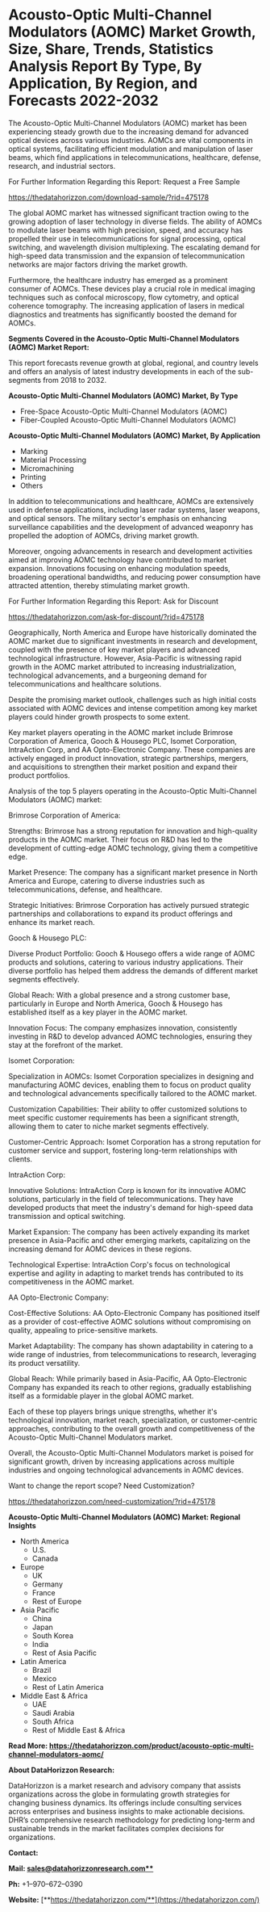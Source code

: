 ﻿# **Acousto-Optic Multi-Channel Modulators (AOMC) Market Growth, Size, Share, Trends, Statistics Analysis Report By Type, By Application, By Region, and Forecasts 2022-2032**
The Acousto-Optic Multi-Channel Modulators (AOMC) market has been experiencing steady growth due to the increasing demand for advanced optical devices across various industries. AOMCs are vital components in optical systems, facilitating efficient modulation and manipulation of laser beams, which find applications in telecommunications, healthcare, defense, research, and industrial sectors.

For Further Information Regarding this Report: Request a Free Sample

<https://thedatahorizzon.com/download-sample/?rid=475178>



The global AOMC market has witnessed significant traction owing to the growing adoption of laser technology in diverse fields. The ability of AOMCs to modulate laser beams with high precision, speed, and accuracy has propelled their use in telecommunications for signal processing, optical switching, and wavelength division multiplexing. The escalating demand for high-speed data transmission and the expansion of telecommunication networks are major factors driving the market growth.

Furthermore, the healthcare industry has emerged as a prominent consumer of AOMCs. These devices play a crucial role in medical imaging techniques such as confocal microscopy, flow cytometry, and optical coherence tomography. The increasing application of lasers in medical diagnostics and treatments has significantly boosted the demand for AOMCs.

**Segments Covered in the Acousto-Optic Multi-Channel Modulators (AOMC) Market Report:**

This report forecasts revenue growth at global, regional, and country levels and offers an analysis of latest industry developments in each of the sub-segments from 2018 to 2032.

**Acousto-Optic Multi-Channel Modulators (AOMC) Market, By Type**

- Free-Space Acousto-Optic Multi-Channel Modulators (AOMC)
- Fiber-Coupled Acousto-Optic Multi-Channel Modulators (AOMC)

**Acousto-Optic Multi-Channel Modulators (AOMC) Market, By Application**

- Marking
- Material Processing
- Micromachining
- Printing
- Others

In addition to telecommunications and healthcare, AOMCs are extensively used in defense applications, including laser radar systems, laser weapons, and optical sensors. The military sector's emphasis on enhancing surveillance capabilities and the development of advanced weaponry has propelled the adoption of AOMCs, driving market growth.

Moreover, ongoing advancements in research and development activities aimed at improving AOMC technology have contributed to market expansion. Innovations focusing on enhancing modulation speeds, broadening operational bandwidths, and reducing power consumption have attracted attention, thereby stimulating market growth.

For Further Information Regarding this Report: Ask for Discount

<https://thedatahorizzon.com/ask-for-discount/?rid=475178>



Geographically, North America and Europe have historically dominated the AOMC market due to significant investments in research and development, coupled with the presence of key market players and advanced technological infrastructure. However, Asia-Pacific is witnessing rapid growth in the AOMC market attributed to increasing industrialization, technological advancements, and a burgeoning demand for telecommunications and healthcare solutions.

Despite the promising market outlook, challenges such as high initial costs associated with AOMC devices and intense competition among key market players could hinder growth prospects to some extent.

Key market players operating in the AOMC market include Brimrose Corporation of America, Gooch & Housego PLC, Isomet Corporation, IntraAction Corp, and AA Opto-Electronic Company. These companies are actively engaged in product innovation, strategic partnerships, mergers, and acquisitions to strengthen their market position and expand their product portfolios.

Analysis of the top 5 players operating in the Acousto-Optic Multi-Channel Modulators (AOMC) market:

Brimrose Corporation of America:

Strengths: Brimrose has a strong reputation for innovation and high-quality products in the AOMC market. Their focus on R&D has led to the development of cutting-edge AOMC technology, giving them a competitive edge.

Market Presence: The company has a significant market presence in North America and Europe, catering to diverse industries such as telecommunications, defense, and healthcare.

Strategic Initiatives: Brimrose Corporation has actively pursued strategic partnerships and collaborations to expand its product offerings and enhance its market reach.

Gooch & Housego PLC:

Diverse Product Portfolio: Gooch & Housego offers a wide range of AOMC products and solutions, catering to various industry applications. Their diverse portfolio has helped them address the demands of different market segments effectively.

Global Reach: With a global presence and a strong customer base, particularly in Europe and North America, Gooch & Housego has established itself as a key player in the AOMC market.

Innovation Focus: The company emphasizes innovation, consistently investing in R&D to develop advanced AOMC technologies, ensuring they stay at the forefront of the market.

Isomet Corporation:

Specialization in AOMCs: Isomet Corporation specializes in designing and manufacturing AOMC devices, enabling them to focus on product quality and technological advancements specifically tailored to the AOMC market.

Customization Capabilities: Their ability to offer customized solutions to meet specific customer requirements has been a significant strength, allowing them to cater to niche market segments effectively.

Customer-Centric Approach: Isomet Corporation has a strong reputation for customer service and support, fostering long-term relationships with clients.

IntraAction Corp:

Innovative Solutions: IntraAction Corp is known for its innovative AOMC solutions, particularly in the field of telecommunications. They have developed products that meet the industry's demand for high-speed data transmission and optical switching.

Market Expansion: The company has been actively expanding its market presence in Asia-Pacific and other emerging markets, capitalizing on the increasing demand for AOMC devices in these regions.

Technological Expertise: IntraAction Corp's focus on technological expertise and agility in adapting to market trends has contributed to its competitiveness in the AOMC market.

AA Opto-Electronic Company:

Cost-Effective Solutions: AA Opto-Electronic Company has positioned itself as a provider of cost-effective AOMC solutions without compromising on quality, appealing to price-sensitive markets.

Market Adaptability: The company has shown adaptability in catering to a wide range of industries, from telecommunications to research, leveraging its product versatility.

Global Reach: While primarily based in Asia-Pacific, AA Opto-Electronic Company has expanded its reach to other regions, gradually establishing itself as a formidable player in the global AOMC market.

Each of these top players brings unique strengths, whether it's technological innovation, market reach, specialization, or customer-centric approaches, contributing to the overall growth and competitiveness of the Acousto-Optic Multi-Channel Modulators market.

Overall, the Acousto-Optic Multi-Channel Modulators market is poised for significant growth, driven by increasing applications across multiple industries and ongoing technological advancements in AOMC devices.

Want to change the report scope? Need Customization?

<https://thedatahorizzon.com/need-customization/?rid=475178>

**Acousto-Optic Multi-Channel Modulators (AOMC) Market: Regional Insights**

- North America
  - U.S.
  - Canada
- Europe
  - UK
  - Germany
  - France
  - Rest of Europe
- Asia Pacific
  - China
  - Japan
  - South Korea
  - India
  - Rest of Asia Pacific
- Latin America
  - Brazil
  - Mexico
  - Rest of Latin America
- Middle East & Africa
  - UAE
  - Saudi Arabia
  - South Africa
  - Rest of Middle East & Africa

**Read More: https://thedatahorizzon.com/product/acousto-optic-multi-channel-modulators-aomc/**

**About DataHorizzon Research:**

DataHorizzon is a market research and advisory company that assists organizations across the globe in formulating growth strategies for changing business dynamics. Its offerings include consulting services across enterprises and business insights to make actionable decisions. DHR’s comprehensive research methodology for predicting long-term and sustainable trends in the market facilitates complex decisions for organizations.

**Contact:**

**Mail: [sales@datahorizzonresearch.com**](mailto:sales@datahorizzonresearch.com)**

**Ph:** +1–970–672–0390

**Website:** [**https://thedatahorizzon.com/**](https://thedatahorizzon.com/)


